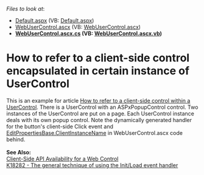 <!-- default file list -->
*Files to look at*:

* [Default.aspx](./CS/Default.aspx) (VB: [Default.aspx](./VB/Default.aspx))
* [WebUserControl.ascx](./CS/WebUserControl.ascx) (VB: [WebUserControl.ascx](./VB/WebUserControl.ascx))
* **[WebUserControl.ascx.cs](./CS/WebUserControl.ascx.cs) (VB: [WebUserControl.ascx.vb](./VB/WebUserControl.ascx.vb))**
<!-- default file list end -->
# How to refer to a client-side control encapsulated in certain instance of UserControl


<p>This is an example for article <a href="https://www.devexpress.com/Support/Center/p/K18373">How to refer to a client-side control within a UserControl</a>. There is a UserControl with an ASPxPopupControl control. Two instances of the UserControl are put on a page. Each UserControl instance deals with its own popup control. Note the dynamically generated handler for the button's client-side Click event and <a href="https://documentation.devexpress.com/#AspNet/DevExpressWebEditPropertiesBase_ClientInstanceNametopic">EditPropertiesBase.ClientInstanceName</a> in WebUserControl.ascx code behind.<br><br><strong>See Also:</strong><br><a href="https://documentation.devexpress.com/#AspNet/CustomDocument4223">Client-Side API Availability for a Web Control</a> <br><a href="https://www.devexpress.com/Support/Center/p/K18282">K18282 - The general technique of using the Init/Load event handler</a> </p>

<br/>


